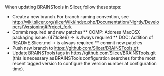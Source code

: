 When updating BRAINSTools in Slicer, follow these steps:

* Create a new branch. For branch naming convention, see http://wiki.slicer.org/slicerWiki/index.php/Documentation/Nightly/Developers/Versioning#Project_fork
* Commit required and new patches
** COMP: Address MacOSX packaging issue. (47dc8e6) -> is always required
** DOC: Addition of README.Slicer.md -> is always required
** commit new patches
* Push new branch to https://github.com/Slicer/BRAINSTools.git
* Update BRAINSTools tags in https://github.com/Slicer/BRAINSTools.git (this is necessary as BRAINSTools configuration searches for the most
recent tagged version to configure the version number at configuration time).
